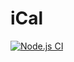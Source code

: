 # iCal

[![Node.js CI](../../workflows/Node.js%20CI/badge.svg)](../../actions?query=workflow%3A%22Node.js+CI%22)
